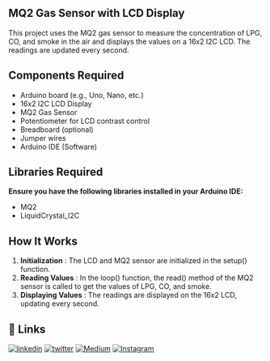 
## MQ2 Gas Sensor with LCD Display



This project uses the MQ2 gas sensor to measure the concentration of LPG, CO, and smoke in the air and displays the values on a 16x2 I2C LCD. The readings are updated every second.




## Components Required

- Arduino board (e.g., Uno, Nano, etc.)
- 16x2 I2C LCD Display
- MQ2 Gas Sensor
- Potentiometer for LCD contrast control
- Breadboard (optional)
- Jumper wires
- Arduino IDE (Software)
## Libraries Required

**Ensure you have the following libraries installed in your Arduino IDE:**

- MQ2
- LiquidCrystal_I2C




## How It Works

1. **Initialization** : The LCD and MQ2 sensor are initialized in the setup() function.
2. **Reading Values** : In the loop() function, the read() method of the MQ2 sensor is called to get the values of LPG, CO, and smoke.
3. **Displaying Values** : The readings are displayed on the 16x2 LCD, updating every second.





## 🔗 Links

[![linkedin](https://img.shields.io/badge/linkedin-0A66C2?style=for-the-badge&logo=linkedin&logoColor=white)](www.linkedin.com/in/sooryanarayan)
[![twitter](https://img.shields.io/badge/twitter-1DA1F2?style=for-the-badge&logo=twitter&logoColor=white)](https://x.com/knowsoorya)
[![Medium](https://img.shields.io/badge/Medium-12100E?style=for-the-badge&logo=medium&logoColor=white)](https://medium.com/@sooryah)
[![Instagram](https://img.shields.io/badge/Instagram-%23E4405F.svg?style=for-the-badge&logo=Instagram&logoColor=white)](https://www.instagram.com/sooryeahhh/)

